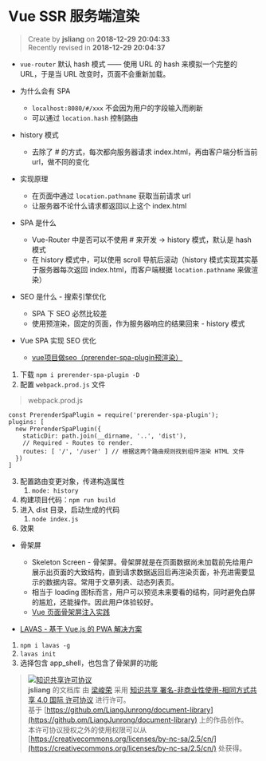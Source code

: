 Vue SSR 服务端渲染
===

> Create by **jsliang** on **2018-12-29 20:04:33**  
> Recently revised in **2018-12-29 20:04:37**

* `vue-router` 默认 hash 模式 —— 使用 URL 的 hash 来模拟一个完整的 URL，于是当 URL 改变时，页面不会重新加载。

* 为什么会有 SPA
  * `localhost:8080/#/xxx` 不会因为用户的字段输入而刷新
  * 可以通过 `location.hash` 控制路由

* history 模式
  * 去除了 # 的方式，每次都向服务器请求 index.html，再由客户端分析当前 url，做不同的变化

* 实现原理
  * 在页面中通过 `location.pathname` 获取当前请求 url
  * 让服务器不论什么请求都返回以上这个 index.html

* SPA 是什么
  * Vue-Router 中是否可以不使用 # 来开发 -> history 模式，默认是 hash 模式
  * 在 history 模式中，可以使用 scroll 导航后滚动（history 模式实现其实基于服务器每次返回 index.html，而客户端根据 `location.pathname` 来做渲染）

* SEO 是什么 - 搜索引擎优化
  * SPA 下 SEO 必然比较差
  * 使用预渲染，固定的页面，作为服务器响应的结果回来 - history 模式


* Vue SPA 实现 SEO 优化
  * [vue项目做seo（prerender-spa-plugin预渲染）](https://blog.csdn.net/yftk765768540/article/details/81047145)

1. 下载 `npm i prerender-spa-plugin -D`
2. 配置 `webpack.prod.js` 文件

> webpack.prod.js

```
const PrerenderSpaPlugin = require('prerender-spa-plugin');
plugins: [
  new PrerenderSpaPlugin({
    staticDir: path.join(__dirname, '..', 'dist'),
    // Required - Routes to render.
    routes: [ '/', '/user' ] // 根据这两个路由规则找到组件渲染 HTML 文件
  })
]
```

3. 配置路由变更对象，传递构造属性
   1. `mode: history`
4. 构建项目代码：`npm run build`
5. 进入 dist 目录，启动生成的代码
   1. `node index.js`
6. 效果

* 骨架屏
  * Skeleton Screen - 骨架屏。骨架屏就是在页面数据尚未加载前先给用户展示出页面的大致结构，直到请求数据返回后再渲染页面，补充进需要显示的数据内容。常用于文章列表、动态列表页。
  * 相当于 loading 图标而言，用户可以预览未来要看的结构，同时避免白屏的尴尬，还能操作。因此用户体验较好。
  * [Vue 页面骨架屏注入实践](https://segmentfault.com/a/1190000014832185)

* [LAVAS - 基于 Vue.js 的 PWA 解决方案](https://lavas.baidu.com/)

1. `npm i lavas -g`
2. `lavas init`
3. 选择包含 app_shell，也包含了骨架屏的功能

> [![知识共享许可协议](https://i.creativecommons.org/l/by-nc-sa/4.0/88x31.png)](http://creativecommons.org/licenses/by-nc-sa/4.0/)  
> **jsliang** 的文档库</a> 由 [梁峻荣](https://github.com/LiangJunrong/document-library) 采用 [知识共享 署名-非商业性使用-相同方式共享 4.0 国际 许可协议](http://creativecommons.org/licenses/by-nc-sa/4.0/) 进行许可。  
> 基于 [https://github.om/LiangJunrong/document-library](https://github.om/LiangJunrong/document-library) 上的作品创作。  
> 本许可协议授权之外的使用权限可以从 [https://creativecommons.org/licenses/by-nc-sa/2.5/cn/](https://creativecommons.org/licenses/by-nc-sa/2.5/cn/) 处获得。